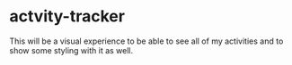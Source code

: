 # actvity-tracker
This will be a visual experience to be able to see all of my activities and to show some styling with it as well.
